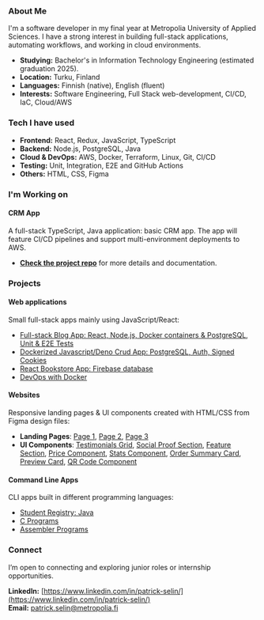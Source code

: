 ### About Me
I'm a software developer in my final year at Metropolia University of Applied Sciences. I have a strong interest in building full-stack applications, automating workflows, and working in cloud environments.

* **Studying:** Bachelor's in Information Technology Engineering (estimated graduation 2025).
* **Location:** Turku, Finland  
* **Languages:** Finnish (native), English (fluent)  
* **Interests:** Software Engineering, Full Stack web-development, CI/CD, IaC, Cloud/AWS<br> 


### Tech I have used
* **Frontend:** React, Redux, JavaScript, TypeScript  
* **Backend:** Node.js, PostgreSQL, Java
* **Cloud & DevOps:** AWS, Docker, Terraform, Linux, Git, CI/CD  
* **Testing:** Unit, Integration, E2E and GitHub Actions
* **Others:** HTML, CSS, Figma<br>

### I'm Working on
#### **CRM App**
A full-stack TypeScript, Java application: basic CRM app. The app will feature CI/CD pipelines and support multi-environment deployments to AWS.
* **[Check the project repo](https://github.com/patrick-selin/crm-app)** for more details and documentation.

### Projects
#### **Web applications**
Small full-stack apps mainly using JavaScript/React:

* [Full-stack Blog App: React, Node.js, Docker containers & PostgreSQL, Unit & E2E Tests](https://github.com/patrick-selin/fso-sql-blog-app)
* [Dockerized Javascript/Deno Crud App: PostgreSQL, Auth, Signed Cookies](https://github.com/patrick-selin/deno-todo-app/)
* [React Bookstore App: Firebase database](https://github.com/patrick-selin/bookstore-app)
* [DevOps with Docker](https://github.com/patrick-selin/devops-docker)

#### **Websites**
Responsive landing pages & UI components created with HTML/CSS from Figma design files:

* **Landing Pages**: [Page 1](https://github.com/patrick-selin/equalizer-landing-page), [Page 2](https://github.com/patrick-selin/skilled-elearning-landing-page), [Page 3](https://github.com/patrick-selin/huddle-landing-page)
* **UI Components**: [Testimonials Grid](https://github.com/patrick-selin/Testimonials-grid-section), [Social Proof Section](https://github.com/patrick-selin/social-proof-section), [Feature Section](https://github.com/patrick-selin/four-card-feature-section), [Price Component](https://github.com/patrick-selin/single-price-grid-component), [Stats Component](https://github.com/patrick-selin/stats-preview-card-component), [Order Summary Card](https://github.com/patrick-selin/order-summary-component), [Preview Card](https://github.com/patrick-selin/nft-preview-card-component), [QR Code Component](https://github.com/patrick-selin/QR-code-component)

#### **Command Line Apps**
CLI apps built in different programming languages:

* [Student Registry: Java](https://github.com/patrick-selin/oop-with-java/tree/main/Java%202%20-%20Homework%203/src/dev/m3s/programming2/homework3/)
* [C Programs](https://github.com/patrick-selin/operating-systems)
* [Assembler Programs](https://github.com/patrick-selin/microprosessors-8086)

### Connect

I’m open to connecting and exploring junior roles or internship opportunities.

**LinkedIn:** [https://www.linkedin.com/in/patrick-selin/](https://www.linkedin.com/in/patrick-selin/)<br>
**Email:** patrick.selin@metropolia.fi

